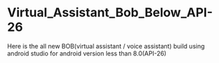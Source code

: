 # Virtual_Assistant_Bob_Below_API-26
 Here is the all new BOB(virtual assistant / voice assistant) build using android studio for android version less than 8.0(API-26)
